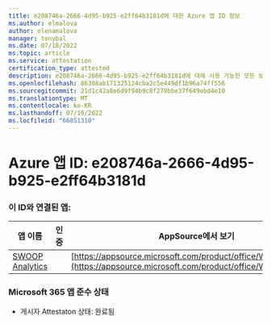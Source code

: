 ```yaml
---
title: e208746a-2666-4d95-b925-e2ff64b3181d에 대한 Azure 앱 ID 정보
ms.author: elmalova
author: elenamalova
manager: tonybal
ms.date: 07/18/2022
ms.topic: article
ms.service: attestation
certification_type: attested
description: e208746a-2666-4d95-b925-e2ff64b3181d에 대해 사용 가능한 모든 보안 및 규정 준수 정보입니다.
ms.openlocfilehash: 86308ab171325124cba2c5e449df1b96a74ff556
ms.sourcegitcommit: 21d1c42a8e6d9f94b9c8f279bbe37f649ebd4e10
ms.translationtype: MT
ms.contentlocale: ko-KR
ms.lasthandoff: 07/19/2022
ms.locfileid: "66851310"
---
```

# <a name="azure-app-id-e208746a-2666-4d95-b925-e2ff64b3181d"></a>Azure 앱 ID: e208746a-2666-4d95-b925-e2ff64b3181d


### <a name="apps-associated-with-this-id"></a>이 ID와 연결된 앱:
| **앱 이름** | **인증** | **AppSource에서 보기** |
|--------------|---------------|-----------------------|
| [SWOOP Analytics](../forward/WA200000877.md) |  | [https://appsource.microsoft.com/product/office/WA200000877](https://appsource.microsoft.com/product/office/WA200000877) |

### <a name="microsoft-365-app-compliance-status"></a>Microsoft 365 앱 준수 상태
- 게시자 Attestaton 상태: 완료됨
